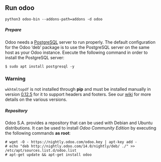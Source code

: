 ## Run odoo

```
python3 odoo-bin --addons-path=addons -d odoo
```



##### Prepare

Odoo needs a [PostgreSQL](http://www.postgresql.org/) server to run properly. The default configuration for the Odoo ‘deb’ package is to use the PostgreSQL server on the same host as your Odoo instance. Execute the following command in order to install the PostgreSQL server:

```
$ sudo apt install postgresql -y
```

### Warning

`wkhtmltopdf` is not installed through **pip** and must be installed manually in version [0.12.5](https://github.com/wkhtmltopdf/wkhtmltopdf/releases/tag/0.12.5) for it to support headers and footers. See our [wiki](https://github.com/odoo/odoo/wiki/Wkhtmltopdf) for more details on the various versions.

##### Repository

Odoo S.A. provides a repository that can be used with Debian and Ubuntu distributions. It can be used to install *Odoo Community Edition* by executing the following commands **as root**:

```
# wget -O - https://nightly.odoo.com/odoo.key | apt-key add -
# echo "deb http://nightly.odoo.com/14.0/nightly/deb/ ./" >> /etc/apt/sources.list.d/odoo.list
# apt-get update && apt-get install odoo
```